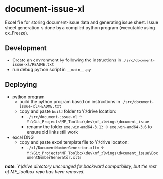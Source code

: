 # document-issue-xl

Excel file for storing document-issue data and generating issue sheet. 
Issue sheet generation is done by a compiled python program (executable using cx_Freeze).

## Development

- Create an environment by following the instructions in `./src/document-issue-xl/README.txt`
- run debug python script in `__main__.py`

## Deploying

- python program
  - build the python program based on instructions in `./src/document-issue-xl/README.txt`
  - copy and paste `build` folder to Y:\drive location:
    - `./src/document-issue-xl` -> `Y:\Git_Projects\MF_Toolbox\dev\mf_xlwings\document_issue`
    - rename the folder `exe.win-amd64-3.12` -> `exe.win-amd64-3.6` to ensure old links still work
- excel DNG
  - copy and paste excel template file to Y:\drive location:
    - `./xl/DocumentNumberGenerator.xltm` -> `Y:\Git_Projects\MF_Toolbox\dev\mf_xlwings\document_issue\DocumentNumberGenerator.xltm`

*__note__. Y:\drive directory unchanged for backward compatibility, but the rest of MF_Toolbox repo has been removed.*